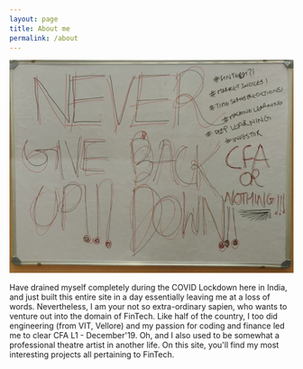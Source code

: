 ```yaml
---
layout: page
title: About me
permalink: /about
---
```


![About me image](assets/about_me.jpg)

Have drained myself completely during the COVID Lockdown here in India, and just built this entire site in a day essentially leaving me at a loss of words.
Nevertheless, I am your not so extra-ordinary sapien, who wants to venture out into the domain of FinTech. Like half of the country, I too did engineering (from VIT, Vellore) and my passion for coding and finance led me to clear CFA L1 - December'19. Oh, and I also used to be somewhat a professional theatre artist in another life.
On this site, you'll find my most interesting projects all pertaining to FinTech.